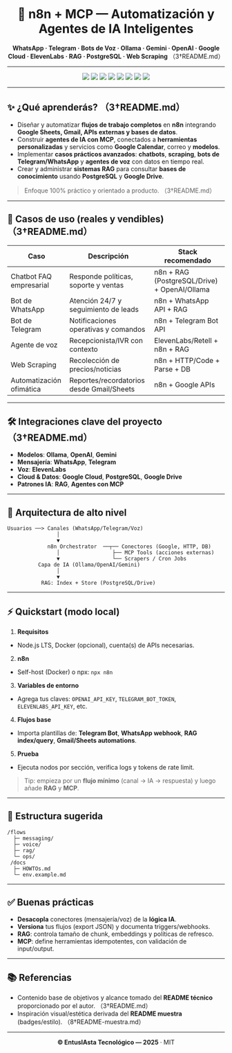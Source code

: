 <!-- Banner centrado -->
<div align="center">

# 🚀 n8n + MCP — Automatización y Agentes de IA Inteligentes

**WhatsApp · Telegram · Bots de Voz · Ollama · Gemini · OpenAI · Google Cloud · ElevenLabs · RAG · PostgreSQL · Web Scraping** （3†README.md）

---

<!-- Badges -->
<img src="https://img.shields.io/badge/n8n-Automation-00B2FF?logo=n8n&style=for-the-badge&labelColor=0D1117" />
<img src="https://img.shields.io/badge/MCP-Model%20Context%20Protocol-6C63FF?style=for-the-badge&labelColor=0D1117" />
<img src="https://img.shields.io/badge/RAG-Retrieval%20Augmented%20Generation-FF7A59?style=for-the-badge&labelColor=0D1117" />
<img src="https://img.shields.io/badge/DB-PostgreSQL-336791?logo=postgresql&style=for-the-badge&labelColor=0D1117" />
<img src="https://img.shields.io/badge/Models-Ollama%20|%20OpenAI%20|%20Gemini-22CC88?style=for-the-badge&labelColor=0D1117" />
<img src="https://img.shields.io/badge/Messaging-WhatsApp%20|%20Telegram-25D366?style=for-the-badge&labelColor=0D1117" />
<img src="https://img.shields.io/badge/Voice-ElevenLabs-8A2BE2?style=for-the-badge&labelColor=0D1117" />
<img src="https://img.shields.io/badge/License-MIT-black?style=for-the-badge&labelColor=0D1117" />

</div>

---

## ✨ ¿Qué aprenderás? （3†README.md）
- Diseñar y automatizar **flujos de trabajo completos** en **n8n** integrando **Google Sheets, Gmail, APIs externas y bases de datos**.  
- Construir **agentes de IA con MCP**, conectados a **herramientas personalizadas** y servicios como **Google Calendar**, correo y **modelos**.  
- Implementar **casos prácticos avanzados**: **chatbots**, **scraping**, **bots de Telegram/WhatsApp** y **agentes de voz** con datos en tiempo real.  
- Crear y administrar **sistemas RAG** para consultar **bases de conocimiento** usando **PostgreSQL** y **Google Drive**.  

> Enfoque 100% práctico y orientado a producto. （3†README.md）

---

## 🧩 Casos de uso (reales y vendibles) （3†README.md）
| Caso | Descripción | Stack recomendado |
|---|---|---|
| Chatbot FAQ empresarial | Responde políticas, soporte y ventas | n8n + RAG (PostgreSQL/Drive) + OpenAI/Ollama |
| Bot de WhatsApp | Atención 24/7 y seguimiento de leads | n8n + WhatsApp API + RAG |
| Bot de Telegram | Notificaciones operativas y comandos | n8n + Telegram Bot API |
| Agente de voz | Recepcionista/IVR con contexto | ElevenLabs/Retell + n8n + RAG |
| Web Scraping | Recolección de precios/noticias | n8n + HTTP/Code + Parse + DB |
| Automatización ofimática | Reportes/recordatorios desde Gmail/Sheets | n8n + Google APIs |

---

## 🛠️ Integraciones clave del proyecto （3†README.md）
- **Modelos**: **Ollama**, **OpenAI**, **Gemini**  
- **Mensajería**: **WhatsApp**, **Telegram**  
- **Voz**: **ElevenLabs**  
- **Cloud & Datos**: **Google Cloud**, **PostgreSQL**, **Google Drive**  
- **Patrones IA**: **RAG**, **Agentes con MCP**  

---

## 🌇️ Arquitectura de alto nivel
```text
Usuarios ──> Canales (WhatsApp/Telegram/Voz)
                │
                ▼
             n8n Orchestrator  ──┬── Conectores (Google, HTTP, DB)
                │                 ├── MCP Tools (acciones externas)
                ▼                 └── Scrapers / Cron Jobs
          Capa de IA (Ollama/OpenAI/Gemini)
                │
                ▼
           RAG: Index + Store (PostgreSQL/Drive)
```

---

## ⚡ Quickstart (modo local)
1) **Requisitos**
- Node.js LTS, Docker (opcional), cuenta(s) de APIs necesarias.  
2) **n8n**
- Self-host (Docker) o npx: `npx n8n`  
3) **Variables de entorno**
- Agrega tus claves: `OPENAI_API_KEY`, `TELEGRAM_BOT_TOKEN`, `ELEVENLABS_API_KEY`, etc.  
4) **Flujos base**
- Importa plantillas de: **Telegram Bot**, **WhatsApp webhook**, **RAG index/query**, **Gmail/Sheets automations**.  
5) **Prueba**
- Ejecuta nodos por sección, verifica logs y tokens de rate limit.

> Tip: empieza por un **flujo mínimo** (canal → IA → respuesta) y luego añade **RAG** y **MCP**.

---

## 📂 Estructura sugerida
```
/flows
  ├─ messaging/
  ├─ voice/
  ├─ rag/
  └─ ops/
 /docs
  ├─ HOWTOs.md
  └─ env.example.md
```

---

## ✅ Buenas prácticas
- **Desacopla** conectores (mensajería/voz) de la **lógica IA**.  
- **Versiona** tus flujos (export JSON) y documenta triggers/webhooks.  
- **RAG**: controla tamaño de chunk, embeddings y políticas de refresco.  
- **MCP**: define herramientas idempotentes, con validación de input/output.

---

## 📚 Referencias
- Contenido base de objetivos y alcance tomado del **README técnico** proporcionado por el autor. （3†README.md）  
- Inspiración visual/estética derivada del **README muestra** (badges/estilo). （8†README-muestra.md）

---

<div align="center">
  
**© EntusIAsta Tecnológico — 2025** · MIT

</div>

